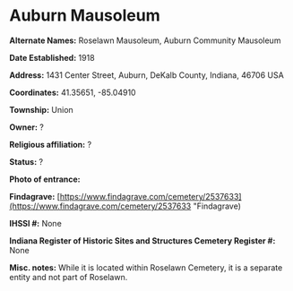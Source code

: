 # Auburn Mausoleum

**Alternate Names:** Roselawn Mausoleum, Auburn Community Mausoleum

**Date Established:** 1918

**Address:** 1431 Center Street, Auburn, DeKalb County, Indiana, 46706 USA

**Coordinates:** 41.35651, -85.04910

**Township:** Union

**Owner:** ?

**Religious affiliation:** ?
 
**Status:** ?

**Photo of entrance:** 

**Findagrave:** [https://www.findagrave.com/cemetery/2537633](https://www.findagrave.com/cemetery/2537633 "Findagrave)

**IHSSI #:** None

**Indiana Register of Historic Sites and Structures Cemetery Register #:** None

**Misc. notes:** While it is located within Roselawn Cemetery, it is a separate entity and not part of Roselawn.
